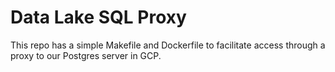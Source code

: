 # Data Lake SQL Proxy

This repo has a simple Makefile and Dockerfile to facilitate access through a proxy to our Postgres server in GCP.
